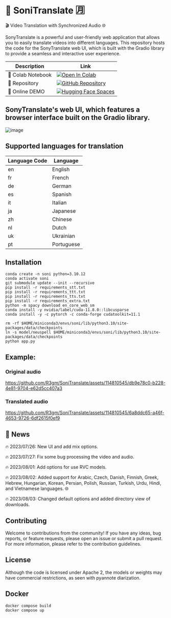 # 🎥 SoniTranslate 🈷️

🎬 Video Translation with Synchronized Audio 🌐

SonyTranslate is a powerful and user-friendly web application that allows you to easily translate videos into different languages. This repository hosts the code for the SonyTranslate web UI, which is built with the Gradio library to provide a seamless and interactive user experience.

| Description       | Link                                                                                                                                                                                  |
| ----------------- | ------------------------------------------------------------------------------------------------------------------------------------------------------------------------------------- |
| 📙 Colab Notebook | [![Open In Colab](https://colab.research.google.com/assets/colab-badge.svg)](https://colab.research.google.com/github/R3gm/SoniTranslate/blob/main/SoniTranslate_Colab.ipynb)         |
| 🎉 Repository     | [![GitHub Repository](https://img.shields.io/badge/GitHub-Repository-black?style=flat-square&logo=github)](https://github.com/R3gm/SoniTranslate/)                                    |
| 🚀 Online DEMO    | [![Hugging Face Spaces](https://img.shields.io/badge/%F0%9F%A4%97%20Hugging%20Face-Spaces-blue)](https://huggingface.co/spaces/r3gm/SoniTranslate_translate_audio_of_a_video_content) |

## SonyTranslate's web UI, which features a browser interface built on the Gradio library.

![image](https://github.com/R3gm/SoniTranslate/assets/114810545/53800b08-3a18-4f8a-be15-8710dc9102ec)

## Supported languages for translation

| Language Code | Language   |
| ------------- | ---------- |
| en            | English    |
| fr            | French     |
| de            | German     |
| es            | Spanish    |
| it            | Italian    |
| ja            | Japanese   |
| zh            | Chinese    |
| nl            | Dutch      |
| uk            | Ukrainian  |
| pt            | Portuguese |

## Installation

```
conda create -n soni python=3.10.12
conda activate soni
git submodule update --init --recursive
pip install -r requirements_stt.txt
pip install -r requirements_ttt.txt
pip install -r requirements_tts.txt
pip install -r requirements_extra.txt
python -m spacy download en_core_web_sm
conda install -y nvidia/label/cuda-11.8.0::libcusparse
conda install -y -c pytorch -c conda-forge cudatoolkit=11.1

rm -rf $HOME/miniconda3/envs/soni/lib/python3.10/site-packages/data/checkpoints
ln -s model/neuspell $HOME/miniconda3/envs/soni/lib/python3.10/site-packages/data/checkpoints
python app.py
```

## Example:

### Original audio

https://github.com/R3gm/SoniTranslate/assets/114810545/db9e78c0-b228-4e81-9704-e62d5cc407a3

### Translated audio

https://github.com/R3gm/SoniTranslate/assets/114810545/6a8ddc65-a46f-4653-9726-6df2615f0ef9

## 📖 News

🔥 2023/07/26: New UI and add mix options.

🔥 2023/07/27: Fix some bug processing the video and audio.

🔥 2023/08/01: Add options for use RVC models.

🔥 2023/08/02: Added support for Arabic, Czech, Danish, Finnish, Greek, Hebrew, Hungarian, Korean, Persian, Polish, Russian, Turkish, Urdu, Hindi, and Vietnamese languages. 🌐

🔥 2023/08/03: Changed default options and added directory view of downloads.

## Contributing

Welcome to contributions from the community! If you have any ideas, bug reports, or feature requests, please open an issue or submit a pull request. For more information, please refer to the contribution guidelines.

## License

Although the code is licensed under Apache 2, the models or weights may have commercial restrictions, as seen with pyannote diarization.

## Docker

```
docker compose build
docker compose up
```
